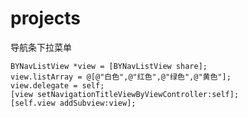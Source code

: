 # projects
导航条下拉菜单


    BYNavListView *view = [BYNavListView share];
    view.listArray = @[@"白色",@"红色",@"绿色",@"黄色"];
    view.delegate = self;
    [view setNavigationTitleViewByViewController:self];
    [self.view addSubview:view];
